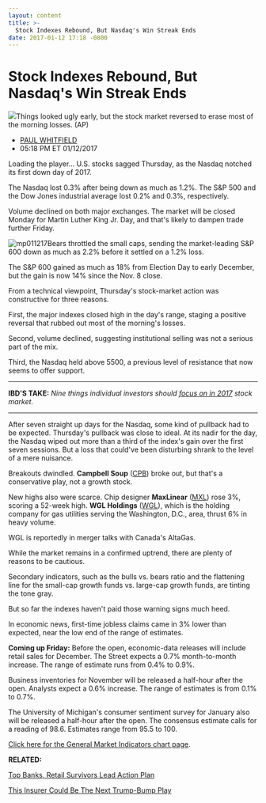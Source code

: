 ```yaml
---
layout: content
title: >-
  Stock Indexes Rebound, But Nasdaq's Win Streak Ends
date: 2017-01-12 17:18 -0800
---
```



Stock Indexes Rebound, But Nasdaq's Win Streak Ends
====================================================


![](https://www.investors.com/wp-content/uploads/2017/01/BIGPIC-011217-AP.jpg)Things looked ugly early, but the stock market reversed to erase most of the morning losses. (AP)




* [PAUL WHITFIELD](https://www.investors.com/author/whitfieldp/ "Posts by PAUL WHITFIELD")
* 05:18 PM ET 01/12/2017




Loading the player...
U.S. stocks sagged Thursday, as the Nasdaq notched its first down day of 2017.


The Nasdaq lost 0.3% after being down as much as 1.2%. The S&P 500 and the Dow Jones industrial average lost 0.2% and 0.3%, respectively.


Volume declined on both major exchanges. The market will be closed Monday for Martin Luther King Jr. Day, and that's likely to dampen trade further Friday.


![mp011217](https://www.investors.com/wp-content/uploads/2017/01/MP011217-216x300.png)Bears throttled the small caps, sending the market-leading S&P 600 down as much as 2.2% before it settled on a 1.2% loss.


The S&P 600 gained as much as 18% from Election Day to early December, but the gain is now 14% since the Nov. 8 close.


From a technical viewpoint, Thursday's stock-market action was constructive for three reasons.


First, the major indexes closed high in the day's range, staging a positive reversal that rubbed out most of the morning's losses.


Second, volume declined, suggesting institutional selling was not a serious part of the mix.


Third, the Nasdaq held above 5500, a previous level of resistance that now seems to offer support.




---


**IBD'S TAKE:** *Nine things individual investors should [focus on in 2017](https://www.investors.com/market-trend/the-big-picture/nine-ways-stocks-could-thrive-sigh-or-die-in-2017/) stock market.*




---


After seven straight up days for the Nasdaq, some kind of pullback had to be expected. Thursday's pullback was close to ideal. At its nadir for the day, the Nasdaq wiped out more than a third of the index's gain over the first seven sessions. But a loss that could've been disturbing shrank to the level of a mere nuisance.


Breakouts dwindled. **Campbell Soup** ([CPB](https://research.investors.com/quote.aspx?symbol=CPB)) broke out, but that's a conservative play, not a growth stock.


New highs also were scarce. Chip designer **MaxLinear** ([MXL](https://research.investors.com/quote.aspx?symbol=MXL)) rose 3%, scoring a 52-week high. **WGL Holdings** ([WGL](https://research.investors.com/quote.aspx?symbol=WGL)), which is the holding company for gas utilities serving the Washington, D.C., area, thrust 6% in heavy volume.


WGL is reportedly in merger talks with Canada's AltaGas.


While the market remains in a confirmed uptrend, there are plenty of reasons to be cautious.


Secondary indicators, such as the bulls vs. bears ratio and the flattening line for the small-cap growth funds vs. large-cap growth funds, are tinting the tone gray.


But so far the indexes haven't paid those warning signs much heed.


In economic news, first-time jobless claims came in 3% lower than expected, near the low end of the range of estimates.


**Coming up Friday:** Before the open, economic-data releases will include retail sales for December. The Street expects a 0.7% month-to-month increase. The range of estimate runs from 0.4% to 0.9%.


Business inventories for November will be released a half-hour after the open. Analysts expect a 0.6% increase. The range of estimates is from 0.1% to 0.7%.


The University of Michigan's consumer sentiment survey for January also will be released a half-hour after the open. The consensus estimate calls for a reading of 98.6. Estimates range from 95.5 to 100.


[Click here for the General Market Indicators chart page](https://www.investors.com/wp-content/uploads/2017/01/IBD1201152851GMI.pdf).


**RELATED:**


[Top Banks, Retail Survivors Lead Action Plan](https://www.investors.com/research/investing-action-plan/banks-retails-post-apocalypse-survivors-lead-investing-action-plan/)


[This Insurer Could Be The Next Trump-Bump Play](https://www.investors.com/research/ibd-stock-analysis/primerica-builds-base-as-bofa-wells-fargo-jpmorgan-report-q4-earnings/)




